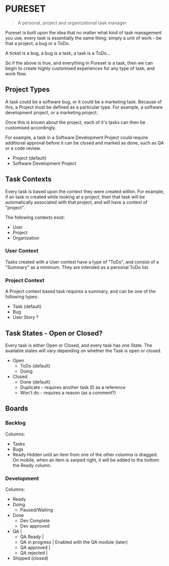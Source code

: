 # PURESET

> A personal, project and organizational task manager

Pureset is built upon the idea that no matter what kind of task management you use, every task is
essentially the same thing; simply a unit of work - be that a project, a bug or a ToDo.

A ticket is a bug, a bug is a task, a task is a ToDo...

So if the above is true, and everything in Pureset is a task, then we can begin to create highly
customised experiences for any type of task, and work flow.


## Project Types

A task could be a software bug, or it could be a marketing task. Because of this, a Project must be
defined as a particular type. For example, a software development project, or a marketing project.

Once this is known about the project, each of it's tasks can then be customised accordingly.

For example, a task in a Software Development Project could require additional approval before it
can be closed and marked as done, such as QA or a code review.

 - Project (default)
 - Software Development Project


## Task Contexts

Every task is based upon the context they were created within. For example, if an task is created
while looking at a project, then that task will be automatically associated with that project, and
will have a context of "project".

The following contexts exist:

 - User
 - Project
 - Organization

### User Context

Tasks created with a User context have a type of "ToDo", and consist of a "Summary" as a minimum.
They are intended as a personal ToDo list.

### Project Context

A Project context based task requires a summary, and can be one of the following types:

 - Task (default)
 - Bug
 - User Story ?


## Task States - Open or Closed?

Every task is either Open or Closed, and every task has one State. The available states will vary
depending on whether the Task is open or closed.

 - Open
   - ToDo (default)
   - Doing
 - Closed
   - Done (default)
   - Duplicate - requires another task ID as a reference
   - Won't do - requires a reason (as a comment?)


## Boards

### Backlog

Columns:
  - Tasks
  - Bugs
  - Ready
      Hidden until an item from one of the other columns is dragged. On mobile, when an item is
      swiped right, it will be added to the bottom the Ready column.

### Development

Columns:
  - Ready
  - Doing
    - Paused/Waiting
  - Done
    - Dev Complete
    - Dev approved
  - QA                |
    - QA Ready        |
    - QA in progress  | Enabled with the QA module (later)
    - QA approved     |
    - QA rejected     |
  - Shipped (closed)
